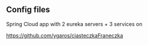 ## Config files
Spring Cloud app with 2 eureka servers + 3 services on 

https://github.com/ygaros/ciasteczkaFraneczka